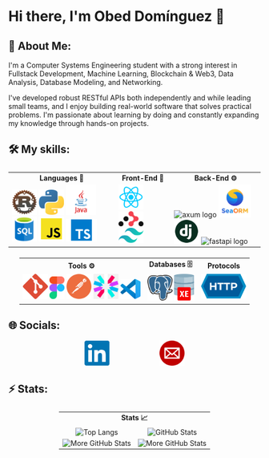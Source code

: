 # Hi there, I'm Obed Domínguez 👋

## 💫 About Me:

I'm a Computer Systems Engineering student with a strong interest in Fullstack Development, Machine Learning, Blockchain & Web3, Data Analysis, Database Modeling, and Networking.

I've developed robust RESTful APIs both independently and while leading small teams, and I enjoy building real-world software that solves practical problems. I'm passionate about learning by doing and constantly expanding my knowledge through hands-on projects.

## 🛠️ My skills:

<table style="display: flex; justify-content: center">
  <tr>
    <td align="center"><strong>Languages 🌟</strong></td>
    <td align="center"><strong>Front-End 🎨</strong></td>
    <td align="center"><strong>Back-End ⚙️</strong></td>
  </tr>
  <tr>
    <td valign="top">
      <img src="assets/rust.png" alt="rust logo" width="50">  
      <img src="assets/python.png" alt="python logo" width="50">
      <img src="assets/java.png" alt="java logo" width="60">
      <img src="assets/sql.png" alt="sql logo" width="50">
      <img src="assets/js.png" alt="javascript logo" width="50">
      <img src="assets/ts.png" alt="typescript logo" width="62.2">
    </td>
    <td valign="top">
      <img src="assets/react.png" alt="react logo" width="50">
      <img src="assets/react-router.svg" alt="react-router logo" width="50">
      <img src="assets/tailwind.svg" alt="tailwind logo" width="50">
    </td>
    <td valign="top">
      <img src="https://img.shields.io/badge/AXUM-%23000000.svg?style=for-the-badge&logo=rust&logoColor=white" alt="axum logo" width="145">
      <img src="assets/seaorm.png" alt="seaorm logo" width="65">
      <img src="assets/django.png" alt="django logo" width="50">
      <img src="https://static.cdnlogo.com/logos/f/59/fastapi.svg" alt="fastapi logo" width="50">
    </td>
  </tr>
</table>

<table style="display: flex; justify-content: center">
  <tr>
    <td align="center"><strong>Tools ⚙️</strong></td>
    <td align="center"><strong>Databases 🗄️</strong></td>
    <td align="center"><strong>Protocols </strong></td>
  </tr>
  <tr>
    <td valign="top">
      <img src="assets/git.png" alt="git logo" width="50">
      <img src="assets/figma.png" alt="figma logo" width="30">
      <img src="assets/postman.svg" alt="postman logo" width="50">
      <img src="assets/jwt.png" alt="jwt logo" width="50">
      <img src="assets/vscode.png" alt="vscode logo" width="40">
    </td>
    <td valign="top">
      <img src="assets/postgresql.png" alt="postgres logo" width="50">
      <img src="assets/oraclexe.png" alt="oraclexe logo" width="40">
    </td>
    <td valign="top">
      <img src="assets/http.png" alt="http logo" width="90">
    </td>
  </tr>
</table>

## 🌐 Socials:
<div style="display: flex; justify-content: center; gap: 100px;">
  <a href="https://linkedin.com/in/ObedDM">
    <img src="assets/linkedin.png" alt="linkedin logo" width="50">
  </a>

  <a href="mailto:ObedDM@outlook.com">
    <img src="assets/email.png" alt="email logo" width="50">
  </a>
</div>

## ⚡ Stats:

<table style="display: flex; justify-content: center">
  <tr>
    <td colspan="2" align="center"><strong>Stats 📈</strong></td>
  </tr>
  <tr>
    <td valign="top" align="center">
      <img src="https://github-readme-stats.vercel.app/api/top-langs/?username=ObedDM&theme=dark&hide_border=false&include_all_commits=true&count_private=true&layout=compact" alt="Top Langs" />
    </td>
    <td valign="top" align="center">
      <img src="https://github-readme-stats.vercel.app/api?username=ObedDM&theme=dark&hide_border=false&include_all_commits=true&count_private=true" alt="GitHub Stats" />
    </td>
  </tr>
  <tr>
    <td valign="top" align="center">
      <img src="https://nirzak-streak-stats.vercel.app/?user=ObedDM&theme=dark&hide_border=false" alt="More GitHub Stats" />
    </td>
    <td valign="top" align="center">
      <img src="https://github-contributor-stats.vercel.app/api?username=ObedDM&limit=5&theme=dark&combine_all_yearly_contributions=true" alt="More GitHub Stats" />
    </td>
  </tr>
</table>
